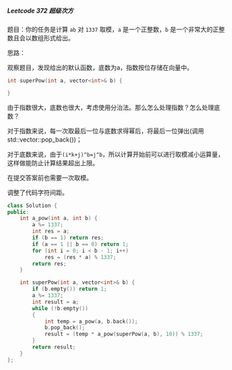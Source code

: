 ##### Leetcode 372 超级次方

题目：你的任务是计算 `ab` 对 `1337` 取模，`a` 是一个正整数，`b` 是一个非常大的正整数且会以数组形式给出。

思路：

观察题目，发现给出的默认函数，底数为a，指数按位存储在<int>向量中。

```c++
int superPow(int a, vector<int>& b) {

}
```

由于指数很大，底数也很大，考虑使用分治法。那么怎么处理指数？怎么处理底数？

对于指数来说，每一次取最后一位与底数求得幂后，将最后一位弹出(调用std::vector::pop_back())；

对于底数来说，由于`(i*k+j)^b=j^b`，所以计算开始前可以进行取模减小运算量，这样做能防止计算结果超出<int>上限。

在提交答案前也需要一次取模。


调整了代码字符间距。

```c++
class Solution {
public:
    int a_pow(int a, int b) {
        a %= 1337;
        int res = a;
        if (b == 1) return res;
        if (a == 1 || b == 0) return 1;
        for (int i = 0; i < b - 1; i++)
            res = (res * a) % 1337;
        return res;
    }

    int superPow(int a, vector<int>& b) {
        if (b.empty()) return 1;
        a %= 1337;
        int result = a;
        while (!b.empty())
        {
            int temp = a_pow(a, b.back());
            b.pop_back();
            result = (temp * a_pow(superPow(a, b), 10)) % 1337;
        }
        return result;
    }
};
```

